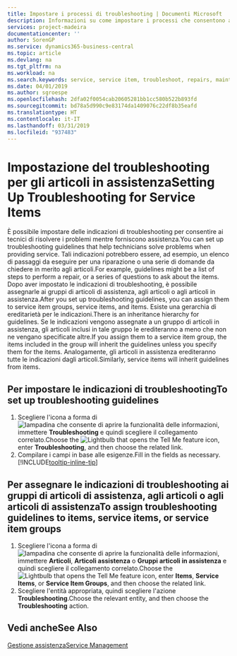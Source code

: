 ```yaml
---
title: Impostare i processi di troubleshooting | Documenti Microsoft
description: Informazioni su come impostare i processi che consentono ai rappresentanti dell'assistenza di identificare e risolvere i problemi con gli articoli in assistenza.
services: project-madeira
documentationcenter: ''
author: SorenGP
ms.service: dynamics365-business-central
ms.topic: article
ms.devlang: na
ms.tgt_pltfrm: na
ms.workload: na
ms.search.keywords: service, service item, troubleshoot, repairs, maintenance
ms.date: 04/01/2019
ms.author: sgroespe
ms.openlocfilehash: 2dfa02f0054cab20605281bb1cc580b522b893fd
ms.sourcegitcommit: bd78a5d990c9e83174da1409076c22df8b35eafd
ms.translationtype: HT
ms.contentlocale: it-IT
ms.lasthandoff: 03/31/2019
ms.locfileid: "937483"
---
```

# <a name="setting-up-troubleshooting-for-service-items"></a><span data-ttu-id="00f16-103">Impostazione del troubleshooting per gli articoli in assistenza</span><span class="sxs-lookup"><span data-stu-id="00f16-103">Setting Up Troubleshooting for Service Items</span></span>
<span data-ttu-id="00f16-104">È possibile impostare delle indicazioni di troubleshooting per consentire ai tecnici di risolvere i problemi mentre forniscono assistenza.</span><span class="sxs-lookup"><span data-stu-id="00f16-104">You can set up troubleshooting guidelines that help technicians solve problems when providing service.</span></span> <span data-ttu-id="00f16-105">Tali indicazioni potrebbero essere, ad esempio, un elenco di passaggi da eseguire per una riparazione o una serie di domande da chiedere in merito agli articoli.</span><span class="sxs-lookup"><span data-stu-id="00f16-105">For example, guidelines might be a list of steps to perform a repair, or a series of questions to ask about the items.</span></span> <span data-ttu-id="00f16-106">Dopo aver impostato le indicazioni di troubleshooting, è possibile assegnarle ai gruppi di articoli di assistenza, agli articoli o agli articoli in assistenza.</span><span class="sxs-lookup"><span data-stu-id="00f16-106">After you set up troubleshooting guidelines, you can assign them to service item groups, service items, and items.</span></span> <span data-ttu-id="00f16-107">Esiste una gerarchia di ereditarietà per le indicazioni.</span><span class="sxs-lookup"><span data-stu-id="00f16-107">There is an inheritance hierarchy for guidelines.</span></span> <span data-ttu-id="00f16-108">Se le indicazioni vengono assegnate a un gruppo di articoli in assistenza, gli articoli inclusi in tale gruppo le erediteranno a meno che non ne vengano specificate altre.</span><span class="sxs-lookup"><span data-stu-id="00f16-108">If you assign them to a service item group, the items included in the group will inherit the guidelines unless you specify them for the items.</span></span> <span data-ttu-id="00f16-109">Analogamente, gli articoli in assistenza erediteranno tutte le indicazioni dagli articoli.</span><span class="sxs-lookup"><span data-stu-id="00f16-109">Similarly, service items will inherit guidelines from items.</span></span>  

## <a name="to-set-up-troubleshooting-guidelines"></a><span data-ttu-id="00f16-110">Per impostare le indicazioni di troubleshooting</span><span class="sxs-lookup"><span data-stu-id="00f16-110">To set up troubleshooting guidelines</span></span>
1. <span data-ttu-id="00f16-111">Scegliere l'icona a forma di ![lampadina che consente di aprire la funzionalità delle informazioni](media/ui-search/search_small.png "Informazioni sull'operazione che si desidera eseguire"), immettere **Troubleshooting** e quindi scegliere il collegamento correlato.</span><span class="sxs-lookup"><span data-stu-id="00f16-111">Choose the ![Lightbulb that opens the Tell Me feature](media/ui-search/search_small.png "Tell me what you want to do") icon, enter **Troubleshooting**, and then choose the related link.</span></span>  
2. <span data-ttu-id="00f16-112">Compilare i campi in base alle esigenze.</span><span class="sxs-lookup"><span data-stu-id="00f16-112">Fill in the fields as necessary.</span></span> [!INCLUDE[tooltip-inline-tip](includes/tooltip-inline-tip_md.md)]  

## <a name="to-assign-troubleshooting-guidelines-to-items-service-items-or-service-item-groups"></a><span data-ttu-id="00f16-113">Per assegnare le indicazioni di troubleshooting ai gruppi di articoli di assistenza, agli articoli o agli articoli di assistenza</span><span class="sxs-lookup"><span data-stu-id="00f16-113">To assign troubleshooting guidelines to items, service items, or service item groups</span></span>
1. <span data-ttu-id="00f16-114">Scegliere l'icona a forma di ![lampadina che consente di aprire la funzionalità delle informazioni](media/ui-search/search_small.png "Informazioni sull'operazione che si desidera eseguire"), immettere **Articoli**, **Articoli assistenza** o **Gruppi articoli in assistenza** e quindi scegliere il collegamento correlato.</span><span class="sxs-lookup"><span data-stu-id="00f16-114">Choose the ![Lightbulb that opens the Tell Me feature](media/ui-search/search_small.png "Tell me what you want to do") icon, enter **Items**, **Service Items**, or **Service Item Groups**, and then choose the related link.</span></span>  
2. <span data-ttu-id="00f16-115">Scegliere l'entità appropriata, quindi scegliere l'azione **Troubleshooting**.</span><span class="sxs-lookup"><span data-stu-id="00f16-115">Choose the relevant entity, and then choose the **Troubleshooting** action.</span></span>  

## <a name="see-also"></a><span data-ttu-id="00f16-116">Vedi anche</span><span class="sxs-lookup"><span data-stu-id="00f16-116">See Also</span></span>
[<span data-ttu-id="00f16-117">Gestione assistenza</span><span class="sxs-lookup"><span data-stu-id="00f16-117">Service Management</span></span>](service-service.md)